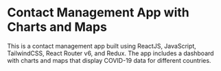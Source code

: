 # Contact Management App with Charts and Maps

This is a contact management app built using ReactJS, JavaScript, TailwindCSS, React Router v6, and Redux.
The app includes a dashboard with charts and maps that display COVID-19 data for different countries.
